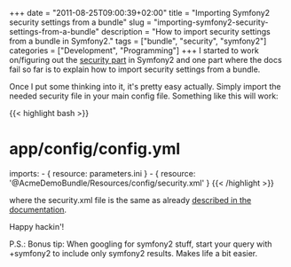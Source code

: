 +++
date = "2011-08-25T09:00:39+02:00"
title = "Importing Symfony2 security settings from a bundle"
slug = "importing-symfony2-security-settings-from-a-bundle"
description = "How to import security settings from a bundle in Symfony2."
tags = ["bundle", "security", "symfony2"]
categories = ["Development", "Programming"]
+++
I started to work on/figuring out the <a href="http://symfony.com/doc/current/book/security.html">security part</a> in Symfony2 and one part where the docs fail so far is to explain how to import security settings from a bundle.

Once I put some thinking into it, it's pretty easy actually. Simply import the needed security file in your main config file. Something like this will work:

{{< highlight bash >}}
# app/config/config.yml
imports:
    - { resource: parameters.ini }
    - { resource: '@AcmeDemoBundle/Resources/config/security.xml' }
{{< /highlight >}}

where the security.xml file is the same as already <a href="http://symfony.com/doc/current/book/security.html#basic-example-http-authentication">described in the documentation</a>.

Happy hackin'!

P.S.: Bonus tip: When googling for symfony2 stuff, start your query with +symfony2 to include only symfony2 results. Makes life a bit easier.
